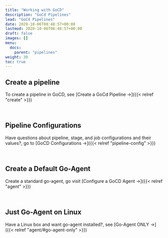 ```yaml
---
title: "Working with GoCD"
description: "GoCd Pipelines"
lead: "GoCd Pipelines"
date: 2020-10-06T08:48:57+00:00
lastmod: 2020-10-06T08:48:57+00:00
draft: false
images: []
menu:
  docs:
    parent: "pipelines"
weight: 30
toc: true
---
```


## Create a pipeline

To create a pipeline in GoCD, see [Create a GoCd Pipeline →]({{< relref "create" >}})

<br/>

## Pipeline Configurations

Have questions about pipeline, stage, and job configurations and their values?, go to [GoCD Configurations →]({{< relref "pipeline-config" >}})

<br/>

## Create a Default Go-Agent

Create a standard go-agent, go visit [Configure a GoCD Agent →]({{< relref "agent" >}})

<br/>

## Just Go-Agent on Linux

Have a Linux box and want go-agent installed?, see [Go-Agent ONLY →]({{< relref "agent/#go-agent-only" >}})

<br/>